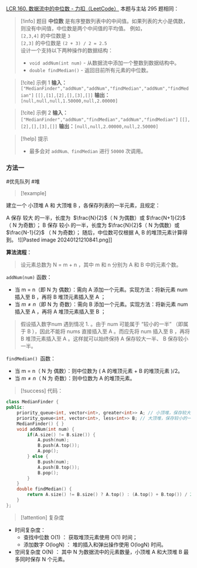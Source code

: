[LCR 160. 数据流中的中位数 - 力扣（LeetCode）](https://leetcode.cn/problems/shu-ju-liu-zhong-de-zhong-wei-shu-lcof/description/)
本题与主站 295 题相同：

> [!info] 题目
> **中位数** 是有序整数列表中的中间值。如果列表的大小是偶数，则没有中间值，中位数是两个中间值的平均值。
例如，  
`[2,3,4]` 的中位数是 `3`  
`[2,3]` 的中位数是 `(2 + 3) / 2 = 2.5`  
设计一个支持以下两种操作的数据结构：
>- `void addNum(int num)` - 从数据流中添加一个整数到数据结构中。
>- `double findMedian()` - 返回目前所有元素的中位数。

> [!cite] 示例 1
> **输入：**
`["MedianFinder","addNum","addNum","findMedian","addNum","findMedian"]`
`[[],[1],[2],[],[3],[]]`
**输出：**`[null,null,null,1.50000,null,2.00000]`

> [!cite] 示例 2
> **输入：**
`["MedianFinder","addNum","findMedian","addNum","findMedian"]`
`[[],[2],[],[3],[]]`
**输出：**`[null,null,2.00000,null,2.50000]`

> [!help] 提示
> - 最多会对 `addNum、findMedian` 进行 `50000` 次调用。
### 方法一
#优先队列 #堆 
> [!example] 

建立一个 小顶堆 A 和 大顶堆 B ，各保存列表的一半元素，且规定：

A 保存 较大 的一半，长度为  $\frac{N}{2}​$（ N 为偶数）或 $\frac{N+1}{2}$ （ N 为奇数）；
B 保存 较小 的一半，长度为 $\frac{N}{2}$（ N 为偶数）或 $\frac{N-1}{2}$ （ N 为奇数）；
随后，中位数可仅根据 A, B 的堆顶元素计算得到。
![[Pasted image 20240121210841.png]]

**算法流程**：
> 设元素总数为 N = m + n ，其中 m 和 n 分别为 A 和 B 中的元素个数。

`addNum(num)` 函数：

- 当 m = n（即 N 为 偶数）：需向 A 添加一个元素。实现方法：将新元素 num 插入至 B ，再将 B 堆顶元素插入至 A ；
- 当 $m \ne n$（即 N 为 奇数）：需向 B 添加一个元素。实现方法：将新元素 num 插入至 A ，再将 A 堆顶元素插入至 B ；
> 假设插入数字num 遇到情况 1. 。由于 num 可能属于 “较小的一半” （即属于 B ），因此不能将 nums 直接插入至 A 。而应先将 num 插入至 B ，再将 B 堆顶元素插入至 A 。这样就可以始终保持 A 保存较大一半、 B 保存较小一半。

`findMedian() `函数：

- 当 m = n（ N 为 偶数）：则中位数为 ( A 的堆顶元素 + B 的堆顶元素 )/2。
- 当 $m \ne n$（ N 为 奇数）：则中位数为 A 的堆顶元素。
> [!success] 代码：
```cpp
class MedianFinder {
public:
    priority_queue<int, vector<int>, greater<int>> A; // 小顶堆，保存较大的一半
    priority_queue<int, vector<int>, less<int>> B; // 大顶堆，保存较小的一半
    MedianFinder() { }
    void addNum(int num) {
        if(A.size() != B.size()) {
            A.push(num);
            B.push(A.top());
            A.pop();
        } else {
            B.push(num);
            A.push(B.top());
            B.pop();
        }
    }
    double findMedian() {
        return A.size() != B.size() ? A.top() : (A.top() + B.top()) / 2.0;
    }
};
```
> [!attention] 复杂度
- 时间复杂度：
	- 查找中位数 O(1) ： 获取堆顶元素使用 O(1) 时间；
	- 添加数字 O(logN) ： 堆的插入和弹出操作使用 O(logN) 时间。
- 空间复杂度 O(N) ： 其中 N 为数据流中的元素数量，小顶堆 A 和大顶堆 B 最多同时保存 N 个元素。


